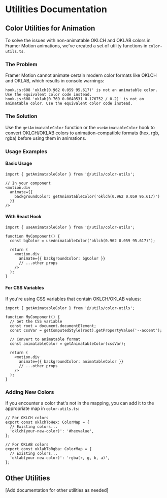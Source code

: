 # Utilities Documentation

## Color Utilities for Animation

To solve the issues with non-animatable OKLCH and OKLAB colors in Framer Motion animations, we've created a set of utility functions in `color-utils.ts`.

### The Problem

Framer Motion cannot animate certain modern color formats like OKLCH and OKLAB, which results in console warnings:

```
hook.js:608 'oklch(0.962 0.059 95.617)' is not an animatable color. Use the equivalent color code instead.
hook.js:608 'oklab(0.769 0.0640531 0.176752 / 0.2)' is not an animatable color. Use the equivalent color code instead.
```

### The Solution

Use the `getAnimatableColor` function or the `useAnimatableColor` hook to convert OKLCH/OKLAB colors to animation-compatible formats (hex, rgb, rgba) before using them in animations.

### Usage Examples

#### Basic Usage

```tsx
import { getAnimatableColor } from '@/utils/color-utils';

// In your component
<motion.div
  animate={{
    backgroundColor: getAnimatableColor('oklch(0.962 0.059 95.617)')
  }}
/>
```

#### With React Hook

```tsx
import { useAnimatableColor } from '@/utils/color-utils';

function MyComponent() {
  const bgColor = useAnimatableColor('oklch(0.962 0.059 95.617)');

  return (
    <motion.div
      animate={{ backgroundColor: bgColor }}
      // ...other props
    />
  );
}
```

#### For CSS Variables

If you're using CSS variables that contain OKLCH/OKLAB values:

```tsx
import { getAnimatableColor } from '@/utils/color-utils';

function MyComponent() {
  // Get the CSS variable
  const root = document.documentElement;
  const cssVar = getComputedStyle(root).getPropertyValue('--accent');

  // Convert to animatable format
  const animatableColor = getAnimatableColor(cssVar);

  return (
    <motion.div
      animate={{ backgroundColor: animatableColor }}
      // ...other props
    />
  );
}
```

### Adding New Colors

If you encounter a color that's not in the mapping, you can add it to the appropriate map in `color-utils.ts`:

```tsx
// For OKLCH colors
export const oklchToHex: ColorMap = {
  // Existing colors...
  'oklch(your-new-color)': '#hexvalue',
};

// For OKLAB colors
export const oklabToRgba: ColorMap = {
  // Existing colors...
  'oklab(your-new-color)': 'rgba(r, g, b, a)',
};
```

## Other Utilities

[Add documentation for other utilities as needed]